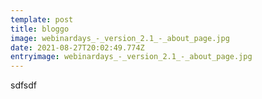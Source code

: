 ```yaml
---
template: post
title: bloggo
image: webinardays_-_version_2.1_-_about_page.jpg
date: 2021-08-27T20:02:49.774Z
entryimage: webinardays_-_version_2.1_-_about_page.jpg
---
```

sdfsdf